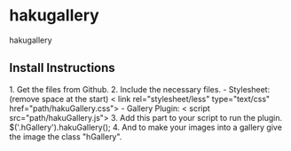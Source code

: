 # hakugallery
hakugallery

<h2>Install Instructions</h2>
1. Get the files from Github.
2. Include the necessary files.
 - Stylesheet: (remove space at the start) < link rel="stylesheet/less" type="text/css" href="path/hakuGallery.css">
 - Gallery Plugin: < script src="path/hakuGallery.js"></script>
3. Add this part to your script to run the plugin.
$('.hGallery').hakuGallery();
4. And to make your images into a gallery give the image the class "hGallery".
